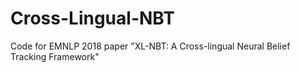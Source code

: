 # Cross-Lingual-NBT
Code for EMNLP 2018 paper "XL-NBT: A Cross-lingual Neural Belief Tracking Framework"
